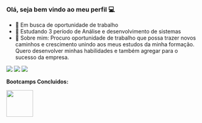 ### Olá, seja bem vindo ao meu perfil 💻

- 🔭 Em busca de oportunidade de trabalho
- 🌱 Estudando 3 período de Análise e desenvolvimento de sistemas
- 💬  Sobre mim: Procuro oportunidade de trabalho que possa trazer novos caminhos e crescimento unindo aos
meus estudos da minha formação. Quero desenvolver minhas habilidades e também agregar
para o sucesso da empresa.


<div> 
  <a href="https://www.instagram.com/felippefardin/" target="_blank"><img src="https://img.shields.io/badge/-Instagram-%23E4405F?style=for-the-badge&logo=instagram&logoColor=white" target="_blank"></a>
 	<a href = "mailto:felippefardin@gmail.com"><img src="https://img.shields.io/badge/-Gmail-%23333?style=for-the-badge&logo=gmail&logoColor=white" target="_blank"></a>
  <a href="https://www.linkedin.com/in/felippefardin/" target="_blank"><img src="https://img.shields.io/badge/-LinkedIn-%230077B5?style=for-the-badge&logo=linkedin&logoColor=white" target="_blank"></a>   
</div>

**Bootcamps Concluidos:**

<img src="https://hermes.dio.me/tracks/55e7040f-775b-47e5-a8fb-69d002ca17a9.png" width="70">

